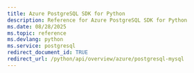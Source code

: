 ```yaml
---
title: Azure PostgreSQL SDK for Python
description: Reference for Azure PostgreSQL SDK for Python
ms.date: 08/28/2025
ms.topic: reference
ms.devlang: python
ms.service: postgresql
redirect_document_id: TRUE
redirect_url: /python/api/overview/azure/postgresql-mysql
---
```

